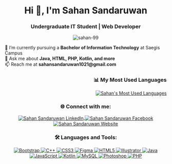 <h1 align="center">Hi 👋, I'm Sahan Sandaruwan</h1>
<h3 align="center">Undergraduate IT Student | Web Developer</h3>

<p align="center">
  <img src="https://komarev.com/ghpvc/?username=sahan-99&label=Profile%20views&color=blue&style=plastic" alt="sahan-99" />
</p>

<p align="left"> 
  🌱 I’m currently pursuing a <strong>Bachelor of Information Technology</strong> at Saegis Campus <br>
  💬 Ask me about <strong>Java, HTML, PHP, Kotlin, and more</strong> <br>
  📫 Reach me at <strong>sahansandaruwan1021@gmail.com</strong>
</p>

<h3 align="right">📊 My Most Used Languages</h3>
<p align="right">
  <a href="https://github.com/sahan-99">
    <img src="https://github-readme-stats.vercel.app/api/top-langs/?username=sahan-99&layout=compact&langs_count=8&theme=radical" alt="Sahan's Most Used Languages" />
  </a>
</p>

<h3 align="center">🌐 Connect with me:</h3>
<p align="center">
  <a href="https://linkedin.com/in/sahan99" target="_blank">
    <img align="center" src="https://img.icons8.com/fluency/48/000000/linkedin.png" alt="Sahan Sandaruwan LinkedIn" />
  </a>
  <a href="https://fb.com/sahan.sandaruwan" target="_blank">
    <img align="center" src="https://img.icons8.com/color/48/000000/facebook-new.png" alt="Sahan Sandaruwan Facebook" />
  </a>
  <a href="https://sahans.online" target="_blank">
    <img align="center" src="https://img.icons8.com/external-tal-revivo-shadow-tal-revivo/48/000000/external-domain-internet-cyberspace-hosting-web-wired-shadow-tal-revivo.png" alt="Sahan Sandaruwan Website" />
  </a>
</p>

<h3 align="center">🛠️ Languages and Tools:</h3>
<p align="center">
  <a href="https://getbootstrap.com" target="_blank">
    <img src="https://img.icons8.com/color/48/000000/bootstrap.png" alt="Bootstrap" />
  </a>
  <a href="https://www.w3schools.com/cpp/" target="_blank">
    <img src="https://img.icons8.com/color/48/000000/c-plus-plus-logo.png" alt="C++" />
  </a>
  <a href="https://www.w3schools.com/css/" target="_blank">
    <img src="https://img.icons8.com/color/48/000000/css3.png" alt="CSS3" />
  </a>
  <a href="https://www.figma.com/" target="_blank">
    <img src="https://img.icons8.com/color/48/000000/figma.png" alt="Figma" />
  </a>
  <a href="https://www.w3.org/html/" target="_blank">
    <img src="https://img.icons8.com/color/48/000000/html-5.png" alt="HTML5" />
  </a>
  <a href="https://www.adobe.com/in/products/illustrator.html" target="_blank">
    <img src="https://img.icons8.com/color/48/000000/adobe-illustrator.png" alt="Illustrator" />
  </a>
  <a href="https://www.java.com" target="_blank">
    <img src="https://img.icons8.com/color/48/000000/java-coffee-cup-logo.png" alt="Java" />
  </a>
  <a href="https://developer.mozilla.org/en-US/docs/Web/JavaScript" target="_blank">
    <img src="https://img.icons8.com/color/48/000000/javascript.png" alt="JavaScript" />
  </a>
  <a href="https://kotlinlang.org" target="_blank">
    <img src="https://img.icons8.com/color/48/000000/kotlin.png" alt="Kotlin" />
  </a>
  <a href="https://www.mysql.com/" target="_blank">
    <img src="https://img.icons8.com/fluency/48/000000/mysql-logo.png" alt="MySQL" />
  </a>
  <a href="https://www.photoshop.com/en" target="_blank">
    <img src="https://img.icons8.com/color/48/000000/adobe-photoshop.png" alt="Photoshop" />
  </a>
  <a href="https://www.php.net" target="_blank">
    <img src="https://img.icons8.com/officel/48/000000/php-logo.png" alt="PHP" />
  </a>
</p>




